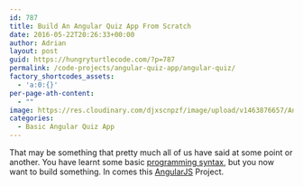 ```yaml
---
id: 787
title: Build An Angular Quiz App From Scratch
date: 2016-05-22T20:26:33+00:00
author: Adrian
layout: post
guid: https://hungryturtlecode.com/?p=787
permalink: /code-projects/angular-quiz-app/angular-quiz/
factory_shortcodes_assets:
  - 'a:0:{}'
per-page-ath-content:
  - ""
image: https://res.cloudinary.com/djxscnpzf/image/upload/v1463876657/Angular-Quiz-App_kifpk9.jpg
categories:
  - Basic Angular Quiz App
---
```

That may be something that pretty much all of us have said at some point or another. You have learnt some basic <a href="https://hungryturtlecode.com/best-programming-languages-to-learn-2016/" target="_blank">programming syntax</a>, but you now want to build something. In comes this <a href="https://docs.angularjs.org/api" target="_blank">AngularJS</a> Project.<!--more-->